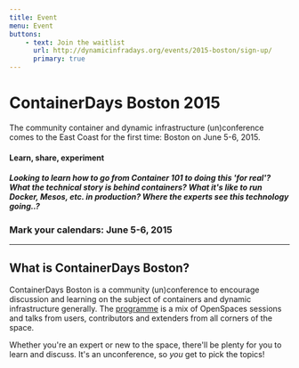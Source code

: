 ```yaml
---
title: Event
menu: Event
buttons:
    - text: Join the waitlist
      url: http://dynamicinfradays.org/events/2015-boston/sign-up/
      primary: true
---
```


# ContainerDays Boston 2015

The community container and dynamic infrastructure (un)conference comes to the East Coast for the first time: Boston on June 5-6, 2015.

#### Learn, share, experiment

##### Looking to learn how to go from Container 101 to doing this 'for real'? What the technical story is behind containers? What it's like to run Docker, Mesos, etc. in production? Where the experts see this technology going..?

### Mark your calendars: **June 5-6, 2015**

----

## What is ContainerDays Boston?

ContainerDays Boston is a community (un)conference to encourage discussion and learning on the subject of containers and dynamic infrastructure generally. The [programme](#programme) is a mix of OpenSpaces sessions and talks from users, contributors and extenders from all corners of the space.

Whether you're an expert or new to the space, there'll be plenty for you to learn and discuss. It's an unconference, so _you_ get to pick the topics!
